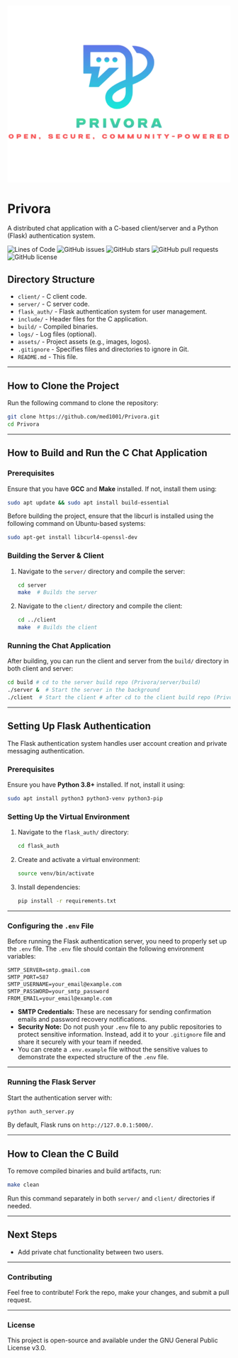 ![Logo](assets/logo.png)

# Privora
A distributed chat application with a C-based client/server and a Python (Flask) authentication system.

![Lines of Code](https://img.shields.io/badge/lines_of_code-660-brightgreen)
![GitHub issues](https://img.shields.io/github/issues/med1001/Privora)
![GitHub stars](https://img.shields.io/github/stars/med1001/Privora)
![GitHub pull requests](https://img.shields.io/github/issues-pr/med1001/Privora)
![GitHub license](https://img.shields.io/github/license/med1001/Privora)

## **Directory Structure**
- `client/` - C client code.
- `server/` - C server code.
- `flask_auth/` - Flask authentication system for user management.
- `include/` - Header files for the C application.
- `build/` - Compiled binaries.
- `logs/` - Log files (optional).
- `assets/` - Project assets (e.g., images, logos).
- `.gitignore` - Specifies files and directories to ignore in Git.
- `README.md` - This file.

---

## **How to Clone the Project**

Run the following command to clone the repository:
```bash
git clone https://github.com/med1001/Privora.git
cd Privora
```

---

## **How to Build and Run the C Chat Application**

### **Prerequisites**
Ensure that you have **GCC** and **Make** installed. If not, install them using:
```bash
sudo apt update && sudo apt install build-essential
```
Before building the project, ensure that the libcurl is installed using the following command on Ubuntu-based systems:
```bash
sudo apt-get install libcurl4-openssl-dev
```

### **Building the Server & Client**
1. Navigate to the `server/` directory and compile the server:
   ```bash
   cd server
   make  # Builds the server
   ```
2. Navigate to the `client/` directory and compile the client:
   ```bash
   cd ../client
   make  # Builds the client
   ```

### **Running the Chat Application**
After building, you can run the client and server from the `build/` directory in both client and server:
```bash
cd build # cd to the server build repo (Privora/server/build)
./server &  # Start the server in the background
./client  # Start the client # after cd to the client build repo (Privora/client/build)
```

---

## **Setting Up Flask Authentication**
The Flask authentication system handles user account creation and private messaging authentication.

### **Prerequisites**
Ensure you have **Python 3.8+** installed. If not, install it using:
```bash
sudo apt install python3 python3-venv python3-pip
```

### **Setting Up the Virtual Environment**
1. Navigate to the `flask_auth/` directory:
   ```bash
   cd flask_auth
   ```
2. Create and activate a virtual environment:
   ```bash
   source venv/bin/activate  
   ```
3. Install dependencies:
   ```bash
   pip install -r requirements.txt
   ```

---

### **Configuring the `.env` File**
Before running the Flask authentication server, you need to properly set up the `.env` file. The `.env` file should contain the following environment variables:

```plaintext
SMTP_SERVER=smtp.gmail.com
SMTP_PORT=587
SMTP_USERNAME=your_email@example.com
SMTP_PASSWORD=your_smtp_password
FROM_EMAIL=your_email@example.com
```

- **SMTP Credentials:** These are necessary for sending confirmation emails and password recovery notifications.
- **Security Note:** Do not push your `.env` file to any public repositories to protect sensitive information. Instead, add it to your `.gitignore` file and share it securely with your team if needed.
- You can create a `.env.example` file without the sensitive values to demonstrate the expected structure of the `.env` file.

---

### **Running the Flask Server**
Start the authentication server with:
```bash
python auth_server.py
```
By default, Flask runs on `http://127.0.0.1:5000/`.

---

## **How to Clean the C Build**
To remove compiled binaries and build artifacts, run:
```bash
make clean
```
Run this command separately in both `server/` and `client/` directories if needed.

---

## **Next Steps**
- Add private chat functionality between two users.

---

### **Contributing**
Feel free to contribute! Fork the repo, make your changes, and submit a pull request.

---

### **License**
This project is open-source and available under the GNU General Public License v3.0.

